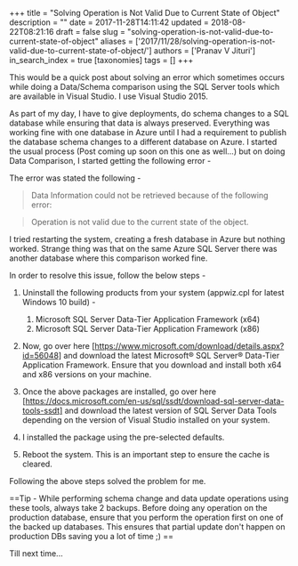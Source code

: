 +++
title = "Solving Operation is Not Valid Due to Current State of Object"
description = ""
date = 2017-11-28T14:11:42
updated = 2018-08-22T08:21:16
draft = false
slug = "solving-operation-is-not-valid-due-to-current-state-of-object"
aliases = ['2017/11/28/solving-operation-is-not-valid-due-to-current-state-of-object/']
authors = ['Pranav V Jituri']
in_search_index = true
[taxonomies]
tags = []
+++


This would be a quick post about solving an error which sometimes occurs while
doing a Data/Schema comparison using the SQL Server tools which are available in
Visual Studio. I use Visual Studio 2015.

As part of my day, I have to give deployments, do schema changes to a SQL
database while ensuring that data is always preserved. Everything was working
fine with one database in Azure until I had a requirement to publish the
database schema changes to a different database on Azure. I started the usual
process (Post coming up soon on this one as well...) but on doing Data
Comparison, I started getting the following error -



The error was stated the following -

> Data Information could not be retrieved because of the following error:


> Operation is not valid due to the current state of the object.


I tried restarting the system, creating a fresh database in Azure but nothing
worked. Strange thing was that on the same Azure SQL Server there was another
database where this comparison worked fine.

In order to resolve this issue, follow the below steps -

 1. Uninstall the following products from your system (appwiz.cpl for latest
    Windows 10 build) -
    
     1. Microsoft SQL Server Data-Tier Application Framework (x64)
     2. Microsoft SQL Server Data-Tier Application Framework (x86)
    
    
 2. Now, go over here [https://www.microsoft.com/download/details.aspx?id=56048] 
    and download the latest Microsoft® SQL Server® Data-Tier Application
    Framework. Ensure that you download and install both x64 and x86 versions on
    your machine.
    
    
 3. Once the above packages are installed, go over here
    [https://docs.microsoft.com/en-us/sql/ssdt/download-sql-server-data-tools-ssdt] 
    and download the latest version of SQL Server Data Tools depending on the
    version of Visual Studio installed on your system.
    
    
 4. I installed the package using the pre-selected defaults.
    
    
 5. Reboot the system. This is an important step to ensure the cache is cleared.
    
    

Following the above steps solved the problem for me.

==Tip - While performing schema change and data update operations using these
tools, always take 2 backups. Before doing any operation on the production
database, ensure that you perform the operation first on one of the backed up
databases. This ensures that partial update don't happen on production DBs
saving you a lot of time ;) ==

Till next time...